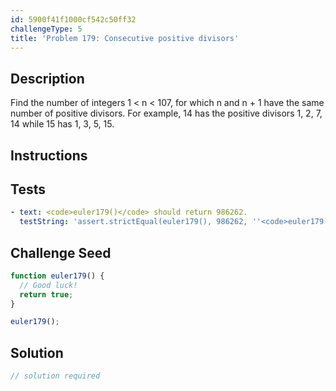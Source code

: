 ```yaml
---
id: 5900f41f1000cf542c50ff32
challengeType: 5
title: 'Problem 179: Consecutive positive divisors'
---
```


## Description
<section id='description'>
Find the number of integers 1 < n < 107, for which n and n + 1 have the same number of positive divisors. For example, 14 has the positive divisors 1, 2, 7, 14 while 15 has 1, 3, 5, 15.
</section>

## Instructions
<section id='instructions'>

</section>

## Tests
<section id='tests'>

```yml
- text: <code>euler179()</code> should return 986262.
  testString: 'assert.strictEqual(euler179(), 986262, ''<code>euler179()</code> should return 986262.'');'

```

</section>

## Challenge Seed
<section id='challengeSeed'>

<div id='js-seed'>

```js
function euler179() {
  // Good luck!
  return true;
}

euler179();
```

</div>



</section>

## Solution
<section id='solution'>

```js
// solution required
```
</section>
